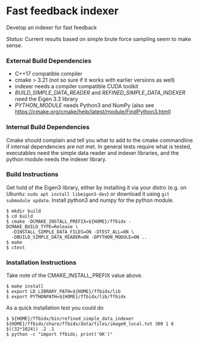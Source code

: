 # Fast feedback indexer

Develop an indexer for fast feedback

*Status*: Current results based on simple brute force sampling seem to make sense.

### External Build Dependencies

* C++17 compatible compiler
* cmake > 3.21 (not so sure if it works with earlier versions as well)
* indexer needs a compiler compatible CUDA toolkit
* *BUILD_SIMPLE_DATA_READER* and *REFINED_SIMPLE_DATA_INDEXER* need the Eigen 3.3 library
* *PYTHON_MODULE* needs Python3 and NumPy (also see https://cmake.org/cmake/help/latest/module/FindPython3.html)

### Internal Build Dependencies

Cmake should complain and tell you what to add to the cmake commandline if internal dependencies are not met. In general tests require what is tested, executables need the simple data reader and indexer libraries, and the python module needs the indexer library.

### Build Instructions

Get hold of the Eigen3 library, either by installing it via your distro (e.g. on Ubuntu: `sudo apt install libeigen3-dev`) or download it using `git submodule update`. Install python3 and numpy for the python module.

```
$ mkdir build
$ cd build
$ cmake -DCMAKE_INSTALL_PREFIX=${HOME}/ffbidx -DCMAKE_BUILD_TYPE=Release \
  -DINSTALL_SIMPLE_DATA_FILES=ON -DTEST_ALL=ON \
  -DBUILD_SIMPLE_DATA_READER=ON -DPYTHON_MODULE=ON ..
$ make
$ ctest
```

### Installation Instructions

Take note of the CMAKE_INSTALL_PREFIX value above.

```
$ make install
$ export LD_LIBRARY_PATH=${HOME}/ffbidx/lib
$ export PYTHONPATH=${HOME}/ffbidx/lib/ffbidx
```

As a quick installation test you could do

```
$ ${HOME}/ffbidx/bin/refined_simple_data_indexer ${HOME}/ffbidx/share/ffbidx/data/files/image0_local.txt 300 1 8 $((32*1024)) .2 .1
$ python -c "import ffbidx; print('OK')"
```
